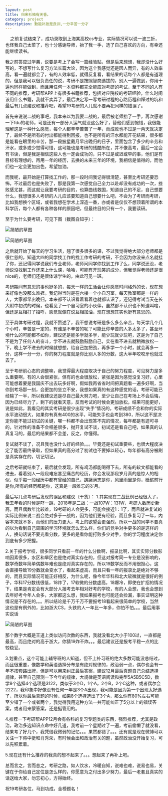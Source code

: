 ```yaml
---
layout: post
title: 归来衫袖有天香。
category: project
description: 勤能补拙是良训,一分辛苦一分才
---
```


   
   之前复试结束了，成功录取到上海某高校cs专业，实际情况可以说一波三折，也怪我自己太菜了，也十分感谢导师，抬了我一手，选了自己喜欢的方向，有幸还能继续读书。

   我之前答应过学弟，说要是考上了会写一篇经验贴，但是后来想想，我却没什么好写的，不想写什么复习方法长篇大论，因为这个我感觉还是因人而异，有的人效率高，看一遍就都会了，有的人效率低，就得反复看，看结果的话每个人都是有道理的，但是我可以很负责任的说，考研不是按照智商选拔的，别人一遍做到，你用十遍也同样能做到，而且用任何一本资料都完全能应对考研的考试，至于不同的人有不同的推荐，考研帮APP上有很多书籍推荐，包括对应院校的考研经验，什么时间该用什么书籍，我就不卖弄了，最后决定写一写考研过程的心路历程和踩过的坑和最后有几点建议和推荐吧，希望19考研的人儿就不要再犯同样的错误了。

   首先来说说二战的事吧，我本来以为我要二战的，最后被老师抬了一手，再次感谢一下fdu的老师，可是还有一部分人运气就没这么好了，替他们感到惋惜，我很能理解这是一种什么感觉，每个人都辛辛苦苦了一年，而成败也不过是一两天就决定了，最终不是所有的付出都能得到回报，也不是所有的汗水都能开花结果，很多都是能看在眼里的辛苦，那一段披星戴月早出晚归的日子，里面包含了多少的辛劳和汗水，或多或少觉得可惜，这可能也是考研的残酷所在，并不像高考，最后一定会有书读，但是我是相信这些人也一定会成功的，只不过是或迟或早的事，他们是有目标有理想的，再用一年的经历，去换的未来三年的环境，我相信是值得的，而他们也一定会更加出色，希望加油。


   而我呢，最开始是打算找工作的，那一段时间我记得很清楚，甚至比考研还要恐怖，不过最后也是失败了，那是我第一次感觉自己全力以赴却没有成功的一次，挫败感尤甚，而这就让我要考研的目的，也算曲线救国，知道自己的不足，自己想要什么，我想很多人考研的人儿应该要知道自己想要什么吧，不会为了考研而考研，比如我想换个区域，或者我想在学术上深造一番，亦或者是仅仅不想顶着所谓的本科学历，每个人都有各种各样的原因吧，但最终目的只有一个，我要读研。

  至于为什么要考研，可见下图（截图自知乎）：
  
![简陋的草图](https://img-blog.csdn.net/20180402161915815)

![简陋的草图](https://img-blog.csdn.net/20180402161934325)

   之后就开始了每天的学习生活，翘了很多很多的课，不过我觉得绝大部分老师都是很仁慈的，知道大四的同学找工作的找工作考研的考研，不会因为你没来点名就挂了你，还记得同学说我们专业老师，老师问同学你找到工作了么，同学说还没，老师说没找到工作还来上什么课，哈哈，可能有开玩笑的成分，但我觉得老师还是很nice的，老师们还是很体谅学生的，由此可见一斑。

   考研期间有意思的事也挺多的，每天一样的生活会让你感觉时间格外的长，现在想来好像也没那么难捱。我记得当时是在六楼一个小自习室，每天教室都是一样的人，大家都早出晚归，本来都不认识看着看着也就都认识了，还记得考试当天在长大附中初试的时候，也看见了一个自习室的小伙伴，虽然都不认识也不知道叫啥，但还是互相打了招呼，感觉就像在说互相加油，现在想想其实也挺有意思的。

   至于具体考研过程，我就不赘述了，我不想说考研是多么多么辛苦，每天学几个几个小时，辛苦是一定的，有谁是不辛苦的呢？可能比你辛苦的人多太多了，甚至环境什么的可能都不如你，建议还是能多学就多学，能少玩就少玩吧，这是为了自己不是为了任何人的奋斗，学不进去就鼓励鼓励自己，实在看不进去就稍微放松一下，晚上学不进去的时候就想想，给自己加把劲，再多学一个小时，就会再多一分，这样一分一分，你的努力程度就是你比别人多的分数，这大半年咬咬牙也就过去了。

   至于考研前心态的调整嘛，我觉得最大程度取决于自己的努力程度，可见努力是多么重要啊，有的人会很紧张，但有的也会很放松，紧张是因为感觉没复习好，心里可能想着要是我国庆不出去玩多好啊，假如我再省省时间把真题看一遍多好啊，当你到考场那一刻，会更加的坐立不安，我想如果真的有这种感觉的话，考研可能已经输了一半，所以我建议还是尽自己最大努力吧，至少让自己在考场上不会后悔，因为已经尽力了，剩下的就看天意，反而考试的时候会更加放松，结果可能更好，说是如此，我看见的其实考研是很少出现“失手”情况的，考研成绩不会和你的实际水平波动很大，如果你有真有400的水平，可能失手也会考到380，所以这不是决定你能不能过初试的关键，哪一科都不会出现答不完的情况，每年都是有迹可寻的，针对性的准备不会相差很多，抛开复试不谈，初试还是看自己吧，如果真的认真复习的，最后的结果都不会差，反之，你懂得。

   复试就不谈了，况且我也没什么好的经验。。。毕竟还是初试重要些，也很大程度决定了能否最终录取，但如果真的高分过了初试也不要掉以轻心，每年都有高分被刷是真实存在的，切记切记。

   之后考研就结束了，最后就会发现，所有鸡汤都能喝得下去，所有的软文都能看的进去，看着别人一段段难忘甚至痛苦的经历，你会发现那段岁月真的是惊人的相似，似乎每一段经历中都有曾经的自己，踌躇满志是你，风里雨里是你，砥砺前行是你,所有的经历都是你，这真是一段难忘的岁月。



最后写几点考研后发现的误区和建议（干货）：
   1.其实现在二战比例已经很大了，我去年看的时候是吓一跳，2018年是二战：一战107W：131W，考研人数历史新高，而且偶数年比较难，19考研的人会更多，可能会接近1：1了，而且就进复试的实际比例来说二战会绝对多于一战的，因为他们更有经验，而且多复习了一年，内容本来就不多，而他们的压力更大，考上的欲望会更强烈，所以一战的同学不要真的以为看到自己周围的学习环境就怎么怎么样，你们的竞争对手更多的是这样的人，换句话说不要光看分数，更多的是看你能打败多少对手，你的学习程度决定你到底有多少把握。

   2.关于报考学校，很多同学只看前一年的什么分数啊，报录比啊，其实实际分数影响因素很多，水区和旱区也是绝对真实存在的，但这对报考同一专业是没影响的，数学奇数年简单偶数年难也是绝对真实存在的，所以19数学反而不用很担心，这会直接导致19分数就会变水了，看起来虚高，而且只看一年的报录比是绝对不够的，而且实际情况可能正好相反，为什么呢，像今年华科和北大软微就是很好的例子，华科17分数线很低，18炸了，17软微的分数虚高，18爆冷，即使在扩招的情况下，结果是肯定会有大部分人报考去年相对好考的学校，有的人会想，我也会想到去年好考今年人会多，大家都这么想，我如果报考也可能还会捡漏，事实证明这种情况是不存在的。。。所以结论是千万千万不要报考18看起来很简单的学校，当然这也是有例外的，比如浙大CS，头铁的人一年比一年多，你怕不怕。。。最后用事实说话
   

![简陋的草图](https://img-blog.csdn.net/20180402161915815)


那个数字大概是王道上类似访问次数的东西，我就没看北大小于100过，一直都是最高，而且绝对的高于浙大，你猜19炸不炸。。。最后建议还是报考平稳一点的比较稳妥。

   3.划重点，这个可能上辅导班的人知道，但不上补习班的绝大多数可能没总结过，而且很重要，像数学和英语选择分布是有绝对规律的，政治弱一点，偶尔也会有一年不按套路出牌，但是可以用来纠正最后答案，建议12月最后真题自己总结选择规律，甚至自己预测一下今年的规律，大规律是英语阅读和完型5A5B5C5D，数学8个选择4个选项是3122，类似于3个D，1个A，2个B，2个C这种，或者偶尔会2222，我印象中好像没有任何一年是3个A出现，我可能是因为第一个出现太好选了，所以你最后真题的时候，如果8个选择选出了3个A，那么你有80%左右可能至少错了一个或者两个，我觉得我用这种方法一共可能纠正了5分以上的错误答案，或者用来蒙答案，还是挺管用的。

   4.推荐一下考研帮APP12月会有各科的复习专题类的东西，强烈推荐，尤其是政治，政治多选知识点命中好几道，我考前一个星期过了一遍，考前偷懒了就没看，结果考了好几个，我凭借我微弱的记忆。。。果然都错了。。。还有就是现在微博可以关注一下蒋中挺和肖秀荣，有时候会出和政治有关的题，虽然政治没开始复习，可以先积累着。

   5.现在还有什么推荐的我真的想不起来了。。。想起来了再补上吧。

   总而言之，言而总之，考研之路，如人饮水，冷暖自知，说难也难，说易也易，关键在于你给自己定位是怎么样的，你愿意为之付出多少努力，最后一老套且真实的话送给大家，勿忘初心，方得始终。

   祝19考研各位，马到功成，金榜题名！
